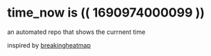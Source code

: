 # time_now is (( 1690974000099 ))

an automated repo that shows the currnent time

inspired by [breakingheatmap](https://github.com/breakingheatmap/breakingheatmap)